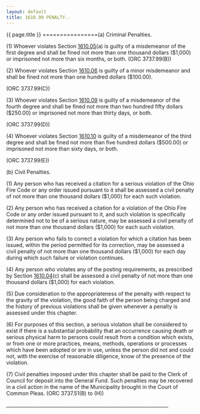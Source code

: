 ```yaml
---
layout: default 
title: 1610.99 PENALTY..
---
```


{{ page.title }}
================(a) Criminal Penalties.

​(1) Whoever violates Section [1610.05](5a4efc34.html)(a) is guilty of a
misdemeanor of the first degree and shall be fined not more than one
thousand dollars (\$1,000) or imprisoned not more than six months, or
both. (ORC 3737.99(B))

​(2) Whoever violates Section [1610.06](5a4efc34.html) is guilty of a
minor misdemeanor and shall be fined not more than one hundred dollars
(\$100.00).

(ORC 3737.99(C))

​(3) Whoever violates Section [1610.09](5a58af40.html) is guilty of a
misdemeanor of the fourth degree and shall be fined not more than two
hundred fifty dollars (\$250.00) or imprisoned not more than thirty
days, or both.

(ORC 3737.99(D))

​(4) Whoever violates Section [1610.10](5a5cb68b.html) is guilty of a
misdemeanor of the third degree and shall be fined not more than five
hundred dollars (\$500.00) or imprisoned not more than sixty days, or
both.

(ORC 3737.99(E))

​(b) Civil Penalties.

​(1) Any person who has received a citation for a serious violation of
the Ohio Fire Code or any order issued pursuant to it shall be assessed
a civil penalty of not more than one thousand dollars (\$1,000) for each
such violation.

​(2) Any person who has received a citation for a violation of the Ohio
Fire Code or any order issued pursuant to it, and such violation is
specifically determined not to be of a serious nature, may be assessed a
civil penalty of not more than one thousand dollars (\$1,000) for each
such violation.

​(3) Any person who fails to correct a violation for which a citation
has been issued, within the period permitted for its correction, may be
assessed a civil penalty of not more than one thousand dollars (\$1,000)
for each day during which such failure or violation continues.

​(4) Any person who violates any of the posting requirements, as
prescribed by Section [1610.04](5a442eb1.html)(c) shall be assessed a
civil penalty of not more than one thousand dollars (\$1,000) for each
violation.

​(5) Due consideration to the appropriateness of the penalty with
respect to the gravity of the violation, the good faith of the person
being charged and the history of previous violations shall be given
whenever a penalty is assessed under this chapter.

​(6) For purposes of this section, a serious violation shall be
considered to exist if there is a substantial probability that an
occurrence causing death or serious physical harm to persons could
result from a condition which exists, or from one or more practices,
means, methods, operations or processes which have been adopted or are
in use, unless the person did not and could not, with the exercise of
reasonable diligence, know of the presence of the violation.

​(7) Civil penalties imposed under this chapter shall be paid to the
Clerk of Council for deposit into the General Fund. Such penalties may
be recovered in a civil action in the name of the Municipality brought
in the Court of Common Pleas. (ORC 3737.51(B) to (H))

\_\_\_\_\_\_\_\_\_\_\_\_\_\_\_\_\_\_\_\_\_\_\_\_\_\_\_\_\_\_\_\_\_\_\_\_\_\_\_\_\_\_\_\_\_\_\_\_\_\_\_\_\_\_\_\_\_\_\_\_\_\_\_\_\_\_\_\_
